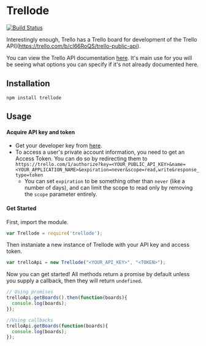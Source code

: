 # Trellode
[![Build Status](https://travis-ci.org/wwselleck/Trellode.svg?branch=master)](https://travis-ci.org/wwselleck/Trellode)

Interestingly enough, Trello has a Trello board for development of the Trello API](https://trello.com/b/cI66RoQS/trello-public-api). 

You can view the Trello API documentation [here](https://trello.com/docs/). It's main use for you will be seeing what options you can specify if it's not already documented here.

## Installation
```
npm install trellode
```

## Usage

#### Acquire API key and token
+ Get your developer key from [here](https://trello.com/1/appKey/generate).
+ To access a user's private account information, you need to get an Access Token. You can do so by redirecting them to 
   `https://trello.com/1/authorize?key=<YOUR_PUBLIC_API_KEY>&name=<YOUR_APPLICATION_NAME>&expiration=never&scope=read,write&response_type=token`
  + You can set `expiration` to be something other than `never` (like a number of days), and can limit the scope to read only by removing the `scope` parameter entirely. 

#### Get Started
First, import the module.
```javascript
var Trellode = require('trellode');
```
Then instaniate a new instance of Trellode with your API key and access token.
```javascript 
var trelloApi = new Trellode("<YOUR_API_KEY>", "<TOKEN>");
```
Now you can get started! All methods return a promise by default unless you supply a callback, then they will return `undefined`.

```javascript
// Using promises
trelloApi.getBoards().then(function(boards){
  console.log(boards);
});

//Using callbacks
trelloApi.getBoards(function(boards){
  console.log(boards);
});
```
